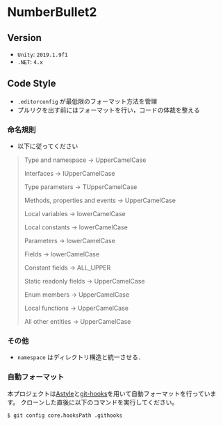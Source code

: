 # NumberBullet2

## Version
- `Unity`: `2019.1.9f1`  
- `.NET`: `4.x`

## Code Style
- `.editorconfig` が最低限のフォーマット方法を管理
- プルリクを出す前にはフォーマットを行い，コードの体裁を整える

### 命名規則
- 以下に従ってください

> Type and namespace -> UpperCamelCase
>
> Interfaces -> IUpperCamelCase
>
> Type parameters -> TUpperCamelCase
>
> Methods, properties and events -> UpperCamelCase
>
> Local variables -> lowerCamelCase
>
> Local constants -> lowerCamelCase
>
> Parameters -> lowerCamelCase
>
> Fields -> lowerCamelCase
>
> Constant fields -> ALL_UPPER
>
> Static readonly fields -> UpperCamelCase
>
> Enum members -> UpperCamelCase
>
> Local functions -> UpperCamelCase
>
> All other entities -> UpperCamelCase

### その他
- `namespace` はディレクトリ構造と統一させる．

### 自動フォーマット
本プロジェクトは[Astyle](http://astyle.sourceforge.net)と[git-hooks](https://git-scm.com/docs/githooks)を用いて自動フォーマットを行っています。
クローンした直後に以下のコマンドを実行してください。
```
$ git config core.hooksPath .githooks
```
